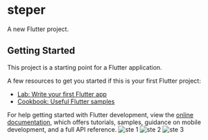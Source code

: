 # steper

A new Flutter project.

## Getting Started

This project is a starting point for a Flutter application.

A few resources to get you started if this is your first Flutter project:

- [Lab: Write your first Flutter app](https://docs.flutter.dev/get-started/codelab)
- [Cookbook: Useful Flutter samples](https://docs.flutter.dev/cookbook)

For help getting started with Flutter development, view the
[online documentation](https://docs.flutter.dev/), which offers tutorials,
samples, guidance on mobile development, and a full API reference.
![ste 1](https://user-images.githubusercontent.com/121868564/218094489-7749f26c-cf13-4af1-bc57-c01ade48d072.png)
![ste 2](https://user-images.githubusercontent.com/121868564/218094502-65fd77cc-0496-43d4-a29e-39bb4864d654.png)
![ste 3](https://user-images.githubusercontent.com/121868564/218094520-1ef47268-3408-4145-8b8d-d436b61dc28f.png)
